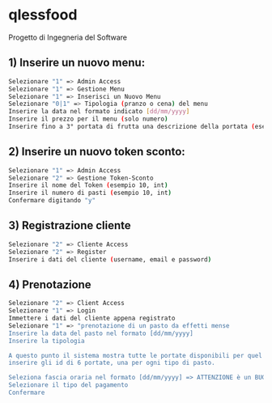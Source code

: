 # qlessfood
Progetto di Ingegneria del Software


## 1) Inserire un nuovo menu:
```bash
Selezionare "1" => Admin Access
Selezionare "1" => Gestione Menu
Selezionare "1" => Inserisci un Nuovo Menu
Selezionare "0|1" => Tipologia (pranzo o cena) del menu
Inserire la data nel formato indicato [dd/mm/yyyy]
Inserire il prezzo per il menu (solo numero)
Inserire fino a 3° portata di frutta una descrizione della portata (esempio: pasta al sugo)
```

## 2) Inserire un nuovo token sconto:
```bash
Selezionare "1" => Admin Access
Selezionare "2" => Gestione Token-Sconto
Inserire il nome del Token (esempio 10, int)
Inserire il numero di pasti (esempio 10, int)
Confermare digitando "y"
```
## 3) Registrazione cliente 
```bash
Selezionare "2" => Cliente Access
Selezionare "2" => Register 
Inserire i dati del cliente (username, email e password)
```

## 4) Prenotazione
```bash
Selezionare "2" => Client Access
Selezionare "1" => Login
Immettere i dati del cliente appena registrato
Selezionare "1" => "prenotazione di un pasto da effetti mense
Inserire la data del pasto nel formato [dd/mm/yyyy]
Inserire la tipologia 

A questo punto il sistema mostra tutte le portate disponibili per quel menu
inserire gli id di 6 portate, una per ogni tipo di pasto.

Seleziona fascia oraria nel formato [dd/mm/yyyy] => ATTENZIONE è un BUG DA CORREGGERE. 
Selezionare il tipo del pagamento 
Confermare
```




